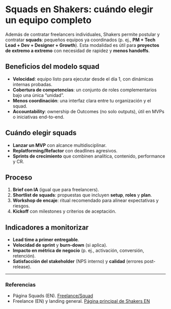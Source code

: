 # Squads en Shakers: cuándo elegir un equipo completo

Además de contratar freelancers individuales, Shakers permite postular y contratar **squads**: pequeños equipos ya coordinados (p. ej., **PM + Tech Lead + Dev + Designer + Growth**). Esta modalidad es útil para **proyectos de extremo a extremo** con necesidad de rapidez y **menos handoffs**.

## Beneficios del modelo squad

- **Velocidad**: equipo listo para ejecutar desde el día 1, con dinámicas internas probadas.  
- **Cobertura de competencias**: un conjunto de roles complementarios bajo una única “unidad”.  
- **Menos coordinación**: una interfaz clara entre tu organización y el squad.  
- **Accountability**: ownership de Outcomes (no solo outputs), útil en MVPs o iniciativas end-to-end. 

## Cuándo elegir squads

- **Lanzar un MVP** con alcance multidisciplinar.  
- **Replatforming/Refactor** con deadlines agresivos.  
- **Sprints de crecimiento** que combinen analítica, contenido, performance y CR.

## Proceso

1) **Brief con IA** (igual que para freelancers).  
2) **Shortlist de squads**: propuestas que incluyen **setup**, **roles** y **plan**.  
3) **Workshop de encaje**: ritual recomendado para alinear expectativas y riesgos.  
4) **Kickoff** con milestones y criterios de aceptación. 

## Indicadores a monitorizar

- **Lead time a primer entregable**.  
- **Velocidad de sprint** y **burn-down** (si aplica).  
- **Impacto en métrica de negocio** (p. ej., activación, conversión, retención).  
- **Satisfacción del stakeholder** (NPS interno) y **calidad** (errores post-release).

---

### Referencias
- Página Squads (EN).   [Freelance/Squad](https://www.shakersworks.com/en/freelance)
- Freelance (EN) y landing general. [Página principal de Shakers EN](https://www.shakersworks.com/en)
